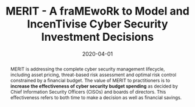 ---
title: "MERIT - A fraMEwoRk to Model and IncenTivise Cyber Security Investment Decisions"
abstract: "MERIT is addressing the complete cyber security management lifecycle, including asset pricing, threat-based risk assessment and optimal risk control constrained by a financial budget. The value of MERIT to practitioners is to **increase the effectiveness of cyber security budget spending** as decided by Chief Information Security Officers (CISOs) and boards of directors. This effectiveness refers to both time to make a decision as well as financial savings."
collection: projects
permalink: /project/merit
date: 2020-04-01
citation: '<b>Role</b>: P.I., University of Greenwich.<br>
<b>Research topics:</b> Cyber risk optimisation, cyber investmments.<br>
<b>Team members:</b> Kokulan Natkunam, Dr Sakshyam Panda.<br> 
<b>Funder:</b> <a href = "https://www.riscs.org.uk">Research Institute in Sociotechnical Cyber Security</a> (RISCS) and the <a href="https://www.ncsc.gov.uk">National Cyber Security Centre</a> (NCSC).'
---